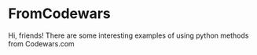 # FromCodewars
Hi, friends!
There are some interesting examples of using  python methods from Codewars.com
